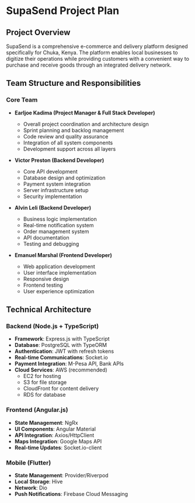 # SupaSend Project Plan

## Project Overview
SupaSend is a comprehensive e-commerce and delivery platform designed specifically for Chuka, Kenya. The platform enables local businesses to digitize their operations while providing customers with a convenient way to purchase and receive goods through an integrated delivery network.

## Team Structure and Responsibilities

### Core Team
- **Earljoe Kadima (Project Manager & Full Stack Developer)**
  - Overall project coordination and architecture design
  - Sprint planning and backlog management
  - Code review and quality assurance
  - Integration of all system components
  - Development support across all layers

- **Victor Preston (Backend Developer)**
  - Core API development
  - Database design and optimization
  - Payment system integration
  - Server infrastructure setup
  - Security implementation

- **Alvin Leli (Backend Developer)**
  - Business logic implementation
  - Real-time notification system
  - Order management system
  - API documentation
  - Testing and debugging

- **Emanuel Marshal (Frontend Developer)**
  - Web application development
  - User interface implementation
  - Responsive design
  - Frontend testing
  - User experience optimization

## Technical Architecture

### Backend (Node.js + TypeScript)
- **Framework**: Express.js with TypeScript
- **Database**: PostgreSQL with TypeORM
- **Authentication**: JWT with refresh tokens
- **Real-time Communications**: Socket.io
- **Payment Integration**: M-Pesa API, Bank APIs
- **Cloud Services**: AWS (recommended)
  - EC2 for hosting
  - S3 for file storage
  - CloudFront for content delivery
  - RDS for database

### Frontend (Angular.js)
- **State Management**: NgRx
- **UI Components**: Angular Material
- **API Integration**: Axios/HttpClient
- **Maps Integration**: Google Maps API
- **Real-time Updates**: Socket.io-client

### Mobile (Flutter)
- **State Management**: Provider/Riverpod
- **Local Storage**: Hive
- **Network**: Dio
- **Push Notifications**: Firebase Cloud Messaging

